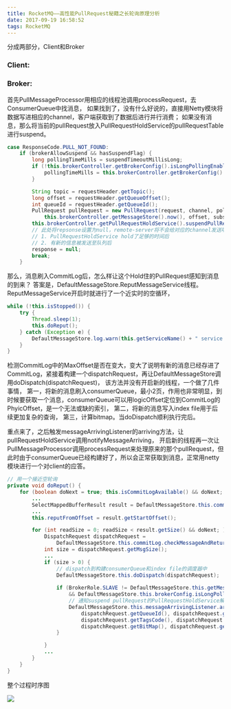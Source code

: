 ```yaml
---
title: RocketMQ——高性能PullRequest秘籍之长轮询原理分析
date: 2017-09-19 16:58:52
tags: RocketMQ
---
```



分成两部分，Client和Broker

### Client: 

### Broker:
首先PullMessageProcessor用相应的线程池调用processRequest，去ConsumerQueue中找消息，
如果找到了，没有什么好说的，直接用Netty模块将数据写进相应的channel，客户端获取到了数据后进行并行消费；
如果没有消息，那么将当前的pullRequest放入PullRequestHoldService的pullRequestTable进行suspend。
``` java 
case ResponseCode.PULL_NOT_FOUND:
    if (brokerAllowSuspend && hasSuspendFlag) {
        long pollingTimeMills = suspendTimeoutMillisLong;
        if (!this.brokerController.getBrokerConfig().isLongPollingEnable()) {
            pollingTimeMills = this.brokerController.getBrokerConfig().getShortPollingTimeMills();
        }

        String topic = requestHeader.getTopic();
        long offset = requestHeader.getQueueOffset();
        int queueId = requestHeader.getQueueId();
        PullRequest pullRequest = new PullRequest(request, channel, pollingTimeMills,
            this.brokerController.getMessageStore().now(), offset, subscriptionData, messageFilter);
        this.brokerController.getPullRequestHoldService().suspendPullRequest(topic, queueId, pullRequest);
        // 此处将repsonse设置为null，remote-server将不会给对应的channel发送响应信息。那响应的信息何时发送，有两种情况：
        // 1. PullRequestHoldService hold了足够的时间后
        // 2. 有新的信息被发送至队列后
        response = null;
        break;
    }
```
那么，消息刷入CommitLog后，怎么样让这个Hold住的PullRequest感知到消息的到来？
答案是，DefaultMessageStore.ReputMessageService线程。
ReputMessageService开启时就进行了一个近实时的空循环，
``` java
while (!this.isStopped()) {
    try {
        Thread.sleep(1);
        this.doReput();
    } catch (Exception e) {
        DefaultMessageStore.log.warn(this.getServiceName() + " service has exception. ", e);
    }
}
```
检测CommitLog中的MaxOffset是否在变大，变大了说明有新的消息已经存进了CommitLog，紧接着构建一个dispatchRequest，再让DefaultMessageStore调用doDispatch(dispatchRequest)，
该方法并没有开启新的线程，一个做了几件事情，
第一，将新的消息刷入consumerQueue，最小2页，作用也非常明显，到时候要获取一个消息，consumerQueue可以用logicOffset定位到CommitLog的PhyicOffset，是一个无法或缺的索引，
第二，将新的消息写入index file用于后续更加复杂的查询，
第三，计算bitmap。当doDispatch顺利执行完后。

重点来了，之后触发messageArrivingListener的arriving方法，让pullRequestHoldService调用notifyMessageArriving，
开启新的线程再一次让PullMessageProcessor调用processRequest来处理原来的那个pullRequest，但此时由于consumerQueue已经构建好了，所以会正常获取到消息，正常用netty模块进行一个对client的应答。
``` java
// 用一个接近空轮询
private void doReput() {
    for (boolean doNext = true; this.isCommitLogAvailable() && doNext; ) {
        ...
        SelectMappedBufferResult result = DefaultMessageStore.this.commitLog.getData(reputFromOffset);
        ...
        this.reputFromOffset = result.getStartOffset();

        for (int readSize = 0; readSize < result.getSize() && doNext; ) {
            DispatchRequest dispatchRequest =
                DefaultMessageStore.this.commitLog.checkMessageAndReturnSize(result.getByteBuffer(), false, false);
            int size = dispatchRequest.getMsgSize();
            ...
            if (size > 0) {
                // dispatch到构建consumerQueue和index file的调度器中
                DefaultMessageStore.this.doDispatch(dispatchRequest);
                
                if (BrokerRole.SLAVE != DefaultMessageStore.this.getMessageStoreConfig().getBrokerRole()
                    && DefaultMessageStore.this.brokerConfig.isLongPollingEnable()) {
                    // 通知suspend pullRequest的PullRequestHoldService解除对pullRequest的hold
                    DefaultMessageStore.this.messageArrivingListener.arriving(dispatchRequest.getTopic(),
                        dispatchRequest.getQueueId(), dispatchRequest.getConsumeQueueOffset() + 1,
                        dispatchRequest.getTagsCode(), dispatchRequest.getStoreTimestamp(),
                        dispatchRequest.getBitMap(), dispatchRequest.getPropertiesMap());
                }

            } 
            ...
        }
    }
}
```

整个过程时序图

![](https://ws2.sinaimg.cn/large/006tKfTcgy1fkeelo8oxpj30za0g2adr.jpg)
